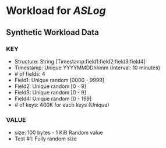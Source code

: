 # Workload for *ASLog*

## Synthetic Workload Data

### KEY

- Structure: String [Timestamp:field1:field2:field3:field4]
- Timestamp: Unique YYYYMMDDhhmm (Interval: 10 minutes)
- &#35; of fields: 4
- Field1: Unique random [0000 - 9999]
- Field2: Unique random [0 - 9]
- Field3: Unique random [0 - 9]
- Field4: Unique random [0 - 199]
- &#35; of keys: 400K for each keys (Unique)

### VALUE

- size: 100 bytes - 1 KiB Random value
- Test &#35;1: Fully random size
